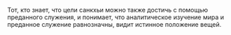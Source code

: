 Тот, кто знает, что цели санкхьи можно также достичь с помощью преданного служения, и понимает, что аналитическое изучение мира и преданное служение равнозначны, видит истинное положение вещей.
